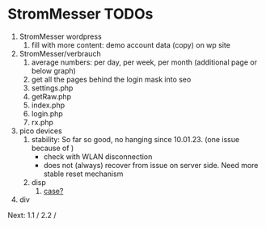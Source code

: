 # StromMesser TODOs

1. StromMesser wordpress
   1. fill with more content: demo account data (copy) on wp site
2. StromMesser/verbrauch
   1. average numbers: per day, per week, per month (additional page or below graph)
   1. get all the pages behind the login mask into seo
   1. settings.php
   1. getRaw.php
   1. index.php
   1. login.php
   1. rx.php
3. pico devices
   1. stability: So far so good, no hanging since 10.01.23. (one issue because of )
      * check with WLAN disconnection
      * does not (always) recover from issue on server side. Need more stable reset mechanism
   1. disp
      1. [case?](https://www.thingiverse.com/thing:4767008)
4. div


Next:  1.1 / 2.2 /
